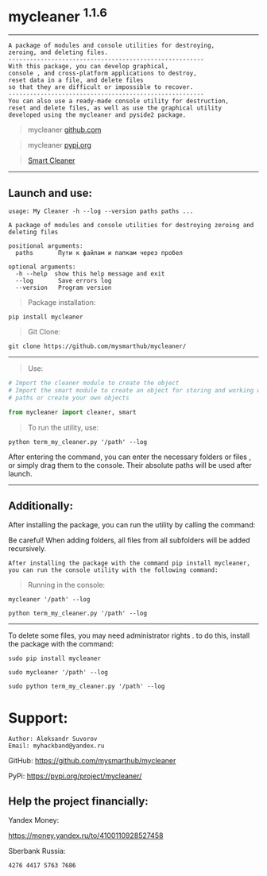 mycleaner <sup>1.1.6</sup>
===

---
    A package of modules and console utilities for destroying,
    zeroing, and deleting files.
    -------------------------------------------------------
    With this package, you can develop graphical,
    console , and cross-platform applications to destroy,
    reset data in a file, and delete files
    so that they are difficult or impossible to recover.
    -------------------------------------------------------
    You can also use a ready-made console utility for destruction,
    reset and delete files, as well as use the graphical utility 
    developed using the mycleaner and pyside2 package.

>mycleaner [github.com](http://github.com/mysmarthub/mycleaner/)

>mycleaner [pypi.org](http://github.com/mysmarthub/mycleaner/)

>[Smart Cleaner](http://github.com/mysmarthub/smartcleaner/)
---
Launch and use:
---
```commandline
usage: My Cleaner -h --log --version paths paths ...

A package of modules and console utilities for destroying zeroing and deleting files

positional arguments:
  paths       Пути к файлам и папкам через пробел

optional arguments:
  -h --help  show this help message and exit
  --log       Save errors log
  --version   Program version

```

>Package installation:

`pip install mycleaner`

>Git Clone:

`git clone https://github.com/mysmarthub/mycleaner/`

---

>Use:

```python
# Import the cleaner module to create the object
# Import the smart module to create an object for storing and working with 
# paths or create your own objects

from mycleaner import cleaner, smart
```
>To run the utility, use:

```commandline
python term_my_cleaner.py '/path' --log
```


<p>After entering the command, you can enter the necessary folders or files
, or simply drag them to the console. Their absolute paths will be used after launch.</p>

---

Additionally:
---
<p>After installing the package, you can run the utility by calling the command:</p>
<p>Be careful! When adding folders, all files from all subfolders 
will be added recursively.</p>

    After installing the package with the command pip install mycleaner,
    you can run the console utility with the following command:

>Running in the console:

```commandline
mycleaner '/path' --log
```

```commandline
python term_my_cleaner.py '/path' --log
```

---

<p>To delete some files, you may need administrator rights
. to do this, install the package with the command:</p>

```commandline
sudo pip install mycleaner
```

```commandline
sudo mycleaner '/path' --log
```

```commandline
sudo python term_my_cleaner.py '/path' --log
```


Support:
===
    Author: Aleksandr Suvorov
    Email: myhackband@yandex.ru

GitHub: https://github.com/mysmarthub/mycleaner

PyPi: https://pypi.org/project/mycleaner/

Help the project financially:
---
Yandex Money: 

https://money.yandex.ru/to/4100110928527458

Sberbank Russia: 

`4276 4417 5763 7686`

